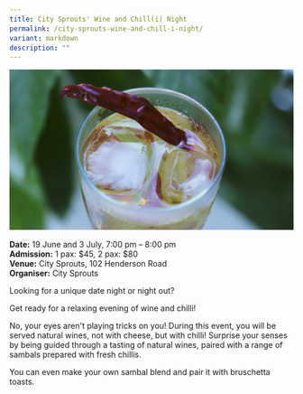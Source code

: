 ```yaml
---
title: City Sprouts' Wine and Chill(i) Night
permalink: /city-sprouts-wine-and-chill-i-night/
variant: markdown
description: ""
---
```

![City Sprouts - Wine and Chill(i)](/images/Workshop%20&amp;%20Talks/City_Sprouts__Wine_and_Chill_i__Night.png)

**Date:** 19 June and 3 July, 7:00 pm – 8:00 pm<br>
**Admission:** 1 pax: $45, 2 pax: $80 <br>
**Venue:** City Sprouts, 102 Henderson Road<br>
**Organiser:** City Sprouts

Looking for a unique date night or night out? 

Get ready for a relaxing evening of wine and chilli! 

No, your eyes aren't playing tricks on you! During this event, you will be served natural wines, not with cheese, but with chilli! Surprise your senses by being guided through a tasting of natural wines, paired with a range of sambals prepared with fresh chillis. 

You can even make your own sambal blend and pair it with bruschetta toasts.

<a class="btn-link" target="_blank" href="https://citysprouts.com.sg/products/go-green-sg-2024?variant=46501520933110)">
	<img src="/images/gogreensg_website-32.png">
</a>

<style>
	.btn-link {
		display: none;
	}
	a.btn-link[target="_blank"]:after {
	display: none;
}
	.btn-link > img {
		width: 100%;
	}
</style>